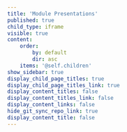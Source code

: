 ```yaml
---
title: 'Module Presentations'
published: true
child_type: iframe
visible: true
content:
    order:
        by: default
        dir: asc
    items: '@self.children'
show_sidebar: true
display_child_page_titles: true
display_child_page_titles_link: true
display_content_titles: false
display_content_titles_link: false
display_content_links: false
hide_git_sync_repo_link: true
display_content_title: false
---
```


